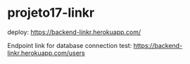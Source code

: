 # projeto17-linkr

deploy: https://backend-linkr.herokuapp.com/

Endpoint link for database connection test: https://backend-linkr.herokuapp.com/users
